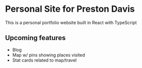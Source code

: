 # Personal Site for Preston Davis
This is a personal portfolio website built in React with TypeScript

## Upcoming features
- Blog
- Map w/ pins showing places visited
- Stat cards related to map/travel
